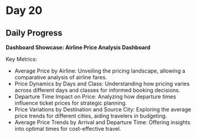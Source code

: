# Day 20

## Daily Progress

**Dashboard Showcase: Airline Price Analysis Dashboard**

Key Metrics:
- Average Price by Airline: Unveiling the pricing landscape, allowing a comparative analysis of airline fares.
- Price Dynamics by Days and Class: Understanding how pricing varies across different days and classes for informed booking decisions.
- Departure Time Impact on Price: Analyzing how departure times influence ticket prices for strategic planning.
- Price Variations by Destination and Source City: Exploring the average price trends for different cities, aiding travelers in budgeting.
- Average Price Trends by Arrival and Departure Time: Offering insights into optimal times for cost-effective travel.

